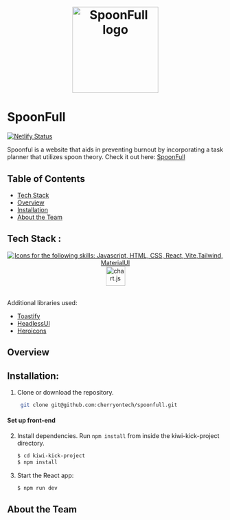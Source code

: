<h1 align="center">
<br>
<img src=https://raw.githubusercontent.com/cherryontech/spoonfull/64424bdae39f8dc955b497e0d3b1b51c4942d3eb/src/assets/spoonfull-logo.svg alt="SpoonFull logo" width="200">
</h1>

# SpoonFull
[![Netlify Status](https://api.netlify.com/api/v1/badges/8716e697-002f-447c-aa13-6f01dd4beae1/deploy-status)](https://app.netlify.com/sites/spoonfull-kiwi-kick/deploys)

Spoonful is a website that aids in preventing burnout by incorporating a task planner that utilizes spoon theory. Check it out here: [SpoonFull](https://spoonfull-kiwi-kick.netlify.app/)

## Table of Contents

- [Tech Stack](#tech-stack)
- [Overview](#overview)
- [Installation](#installation)
- [About the Team](#about-the-team)

## Tech Stack :

<p align="center">
  <a href="https://skillicons.dev">
    <img src="https://skillicons.dev/icons?i=js,html,css,react,vite,tailwind,materialui&perline=8" alt="Icons for the following skills: Javascript, HTML, CSS, React, Vite,Tailwind, MaterialUI" />
  </a>
  <a href="https://www.chartjs.org/" target="_blank">
    <img src="https://www.chartjs.org/media/logo-title.svg" alt="chart.js" width="45" height="45"/> </a> 
</p>
<br>
Additional libraries used:

- [Toastify](https://github.com/fkhadra/react-toastify#readme)
- [HeadlessUI](https://headlessui.com/)
- [Heroicons](https://heroicons.com/)

## Overview

## Installation:

1. Clone or download the repository.
   ```bash
    git clone git@github.com:cherryontech/spoonfull.git
    ```

#### Set up front-end

2. Install dependencies.
   Run `npm install` from inside the kiwi-kick-project directory.
   ```bash    
   $ cd kiwi-kick-project
   $ npm install
   ```
3. Start the React app:
    ```bash
    $ npm run dev
    ```

## About the Team
